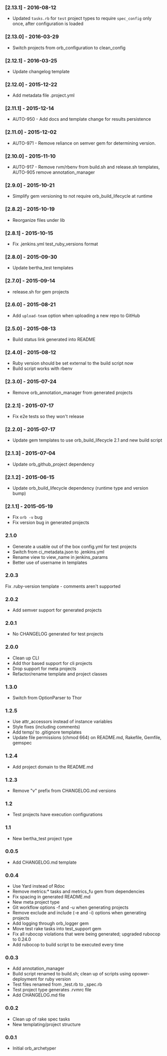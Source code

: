 ### [2.13.1] - 2016-08-12
* Updated `tasks.rb` for `test` project types to require `spec_config` only once, after configuration is loaded

### [2.13.0] - 2016-03-29
* Switch projects from orb_configuration to clean_config

### [2.12.1] - 2016-03-25
* Update changelog template

### [2.12.0] - 2015-12-22
* Add metadata file .project.yml

### [2.11.1] - 2015-12-14
* AUTO-950 - Add docs and template change for results persistence

### [2.11.0] - 2015-12-02
* AUTO-971 - Remove reliance on semver gem for determining version.

### [2.10.0] - 2015-11-10
* AUTO-917 - Remove rvm/rbenv from build.sh and release.sh templates, AUTO-905 remove annotation_manager

### [2.9.0] - 2015-10-21
* Simplify gem versioning to not require orb_build_lifecycle at runtime

### [2.8.2] - 2015-10-19
* Reorganize files under lib

### [2.8.1] - 2015-10-15
* Fix .jenkins.yml test_ruby_versions format

### [2.8.0] - 2015-09-30
* Update bertha_test templates

### [2.7.0] - 2015-09-14
* release.sh for gem projects

### [2.6.0] - 2015-08-21
* Add `upload-team` option when uploading a new repo to GitHub

### [2.5.0] - 2015-08-13
* Build status link generated into README

### [2.4.0] - 2015-08-12
* Ruby version should be set external to the build script now
* Build script works with rbenv

### [2.3.0] - 2015-07-24
* Remove orb_annotation_manager from generated projects

### [2.2.1] - 2015-07-17
* Fix e2e tests so they won't release

### [2.2.0] - 2015-07-17
* Update gem templates to use orb_build_lifecycle 2.1 and new build script

### [2.1.3] - 2015-07-04
* Update orb_github_project dependency

### [2.1.2] - 2015-06-15
* Update orb_build_lifecycle dependency (runtime type and version bump)

### [2.1.1] - 2015-05-19
* Fix `orb -v` bug
* Fix version bug in generated projects

### 2.1.0
* Generate a usable out of the box config.yml for test projects
* Switch from ci_metadata.json to .jenkins.yml
* Rename view to view_name in jenkins_params
* Better use of username in templates

### 2.0.3
Fix .ruby-version template - comments aren't supported

### 2.0.2
* Add semver support for generated projects

### 2.0.1
* No CHANGELOG generated for test projects

### 2.0.0
* Clean up CLI
* Add thor based support for cli projects
* Drop support for meta projects
* Refactor/rename template and project classes

### 1.3.0
* Switch from OptionParser to Thor

### 1.2.5
* Use attr_accessors instead of instance variables
* Style fixes (including comments)
* Add temp/ to .gitignore templates
* Update file permissions (chmod 664) on README.md, Rakefile, Gemfile, gemspec

### 1.2.4
* Add project domain to the README.md

### 1.2.3
* Remove "v" prefix from CHANGELOG.md versions

### 1.2
* Test projects have execution configurations

### 1.1
* New bertha_test project type

### 0.0.5
* Add CHANGELOG.md template

### 0.0.4
* Use Yard instead of Rdoc
* Remove metrics:* tasks and metrics_fu gem from dependencies
* Fix spacing in generated README.md
* New meta project type
* Git workflow options -f and -u when generating projects
* Remove exclude and include (-e and -i) options when generating projects
* Add logging through orb_logger gem
* Move test rake tasks into test_support gem
* Fix all rubocop violations that were being generated; upgraded rubocop to 0.24.0
* Add rubocop to build script to be executed every time

### 0.0.3
* Add annotation_manager
* Build script renamed to build.sh; clean up of scripts using opower-deployment for ruby version
* Test files renamed from _test.rb to _spec.rb
* Test project type generates .rvmrc file
* Add CHANGELOG.md file

### 0.0.2
* Clean up of rake spec tasks
* New templating/project structure

### 0.0.1
* Initial orb_archetyper

